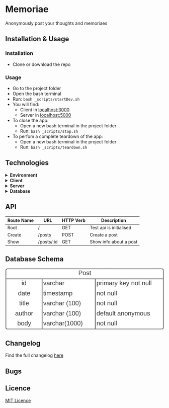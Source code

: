 # Memoriae

Anonymously post your thoughts and memoriaes

## Installation & Usage

### Installation

- Clone or download the repo

### Usage

- Go to the project folder
- Open the bash terminal
- Run: `bash _scripts/startDev.sh`
- You will find:
  - Client in [localhost:3000](http://localhost:3000/) 
  - Server in [localhost:5000](http://localhost:5000/)
- To close the app:
  - Open a new bash terminal in the project folder
  - Run: `bash _scripts/stop.sh`
- To perfom a complete teardown of the app:
  - Open a new bash terminal in the project folder
  - Run: `bash _scripts/teardown.sh`

## Technologies

<details>
  <summary><b>Environment</b></summary>

- [Docker](https://www.docker.com/)

</details>

<details>
  <summary><b>Client</b></summary>
  
  - HTML
  - CSS
  - JavaScript
  - [NPM](https://www.npmjs.com/)
    - [lite-server](https://www.npmjs.com/package/lite-server)
    - [concurrently](https://www.npmjs.com/package/concurrently)
    - [watchify](https://www.npmjs.com/package/watchify)

</details>

<details>
  <summary><b>Server</b></summary>

- [NodeJs](https://nodejs.org/en/)
- [NPM](https://www.npmjs.com/)
  - [express](https://www.npmjs.com/package/express)
  - [cors](https://www.npmjs.com/package/cors)
  - [morgan](https://www.npmjs.com/package/morgan)
  - [uuid](https://www.npmjs.com/package/uuid)
  - [nodemon](https://www.npmjs.com/package/nodemon)
  - [pg](https://www.npmjs.com/package/pg)

</details>

<details>
  <summary><b>Database</b></summary>

- [PostgreSQL](https://www.postgresql.org/)

</details>

## API

| Route Name | URL        | HTTP Verb | Description             |
| ---------- | ---------- | --------- | ----------------------- |
| Root       | /          | GET       | Test api is initialised |
| Create     | /posts     | POST      | Create a post           |
| Show       | /posts/:id | GET       | Show info about a post  |

## Database Schema

![Database Schema](./readme_assets/db_schema.jpg)

## Changelog

Find the full changelog [here](./changelog.md)

## Bugs

## Licence

[MIT Licence](https://opensource.org/licenses/mit-license.php)
